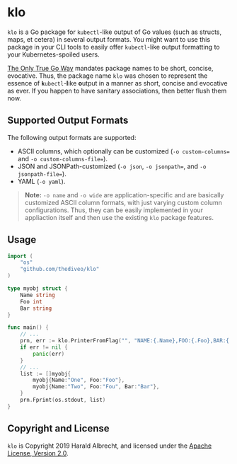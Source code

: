 # klo

`klo` is a Go package for `kubectl`-like output of Go values (such as structs,
maps, et cetera) in several output formats. You might want to use this package
in your CLI tools to easily offer `kubectl`-like output formatting to your
Kubernetes-spoiled users.

[The Only True Go Way](https://golang.org/doc/effective_go.html#package-names)
mandates package names to be short, concise, evocative. Thus, the package name
`klo` was chosen to represent the essence of **`k`**`ubectl`-**l**ike
**o**utput in a manner as short, concise and evocative as ever. If you happen
to have sanitary associations, then better flush them now.

## Supported Output Formats

The following output formats are supported:

- ASCII columns, which optionally can be customized (`-o custom-columns=` and
  `-o custom-columns-file=`).
- JSON and JSONPath-customized (`-o json`, `-o jsonpath=`, and `-o
  jsonpath-file=`).
- YAML (`-o yaml`).

> **Note:** `-o name` and `-o wide` are application-specific and are basically
> customized ASCII column formats, with just varying custom column
> configurations. Thus, they can be easily implemented in your appliaction
> itself and then use the existing `klo` package features.

## Usage

```go
import (
    "os"
    "github.com/thediveo/klo"
)

type myobj struct {
    Name string
    Foo int
    Bar string
}

func main() {
    // ...
    prn, err := klo.PrinterFromFlag("", "NAME:{.Name},FOO:{.Foo},BAR:{.Bar}", "")
    if err != nil {
        panic(err)
    }
    // ...
    list := []myobj{
        myobj{Name:"One", Foo:"Foo"},
        myobj{Name:"Two", Foo:"Fou", Bar:"Bar"},
    }
    prn.Fprint(os.stdout, list)
}
```

## Copyright and License

`klo` is Copyright 2019 Harald Albrecht, and licensed under the [Apache
License, Version
2.0](https://github.com/TheDiveO/go-mntinfo/blob/master/LICENSE).
